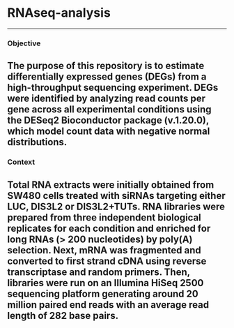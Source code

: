 # RNAseq-analysis
---
### Objective

The purpose of this repository is to estimate differentially expressed genes (DEGs) from a high-throughput sequencing experiment. DEGs were identified by analyzing read counts per gene across all experimental conditions using the DESeq2 Bioconductor package (v.1.20.0), which model count data with negative normal distributions.
---
### Context

Total RNA extracts were initially obtained from SW480 cells treated with siRNAs targeting either LUC, DIS3L2 or DIS3L2+TUTs. RNA libraries were prepared from three independent biological replicates for each condition and enriched for long RNAs (> 200 nucleotides) by poly(A) selection. Next, mRNA was fragmented and converted to first strand cDNA using reverse transcriptase and random primers. Then, libraries were run on an Illumina HiSeq 2500 sequencing platform generating around 20 million paired end reads with an average read length of 282 base pairs.
---
